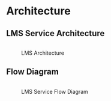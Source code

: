 # Architecture

## LMS Service Architecture

<div data-full-width="true">

<figure><img src="../../../../.gitbook/assets/LMS-ServiceFlowDiagram-LMS (Batch) Service.drawio.png" alt=""><figcaption><p>LMS Architecture</p></figcaption></figure>

</div>

## Flow Diagram

<div data-full-width="true">

<figure><img src="../../../../.gitbook/assets/LMS-ServiceFlowDiagram-Overall-FlowDiagram.drawio.png" alt=""><figcaption><p>LMS Service Flow Diagram</p></figcaption></figure>

</div>

